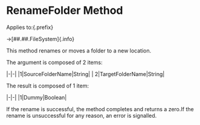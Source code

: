 # RenameFolder Method

Applies to:{.prefix}

→[##.##.FileSystem]{.info}

This method renames or moves a folder to a new location.

The argument is composed of 2 items:

|-|-|
|1|SourceFolderName|String|
| 2|TargetFolderName|String|

The result is composed of 1 item:

|-|-|
|1|Dummy|Boolean|

If the rename is successful, the method completes and returns a zero.If the rename is unsuccessful
for any reason, an error is signalled.

